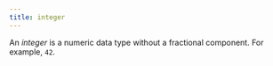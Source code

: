 ```yaml
---
title: integer
---
```


An _integer_ is a numeric data type without a fractional component. For example, `42`.
